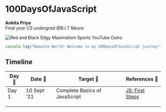 # 100DaysOfJavaScript

**Ankita Priya**  
*Final year CS undergrad @B.I.T Mesra* 

![Red and Black Edgy Maximalism Sports YouTube Outro](https://user-images.githubusercontent.com/44089458/132801386-41454752-1ab4-4e07-bbe5-972caed4d110.png)

```javascript
console.log("Namaste World! Welcome to my 100DaysOfJavaScript journey");
```

## Timeline

|**Day 📍**|**Date 📅**|**Target 🎯**| **References 🔗**|
|------|-----------------|--------------------|---------------------|
|Day 1|10 Sept '21| Complete Basics of JavaScript | [JS: First Steps](https://www.educative.io/courses/introduction-to-javascript-first-steps) |
|||  |  |
|||  |  |
|||  |  |
